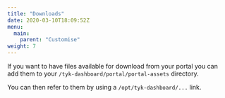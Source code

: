 ```yaml
---
title: "Downloads"
date: 2020-03-10T18:09:52Z
menu:
  main:
    parent: "Customise"
weight: 7
---
```


If you want to have files available for download from your portal you can add them to your `/tyk-dashboard/portal/portal-assets` directory. 

You can then refer to them by using a `/opt/tyk-dashboard/...` link.